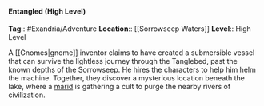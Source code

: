 #### Entangled (High Level)
**Tag**:: #Exandria/Adventure
**Location**:: [[Sorrowseep Waters]]
**Level**:: High Level

 A [[Gnomes|gnome]] inventor claims to have created a submersible vessel that can survive the lightless journey through the Tanglebed, past the known depths of the Sorrowseep. He hires the characters to help him helm the machine. Together, they discover a mysterious location beneath the lake, where a [marid](https://www.dndbeyond.com/monsters/marid) is gathering a cult to purge the nearby rivers of civilization.
